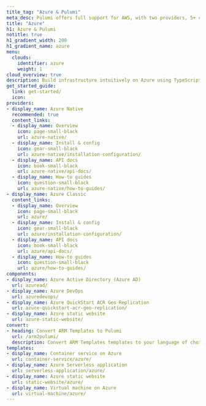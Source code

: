 ```yaml
---
title_tag: "Azure & Pulumi"
meta_desc: Pulumi offers full support for AWS, with two providers, 5+ components, and templates.
title: "Azure"
h1: Azure & Pulumi
notitle: true
h1_gradient_width: 200
h1_gradient_name: azure
menu:
  clouds:
    identifier: azure
    weight: 1
cloud_overview: true
description: Build infrastructure intuitively on Azure using TypeScript, Python, Go, C#, Java or YAML. The Azure Native provider is always up-to-date and covers 100% of the resources in Azure Resource Manager.
get_started_guide:
  link: get-started/
  icon:
providers:
- display_name: Azure Native
  recommended: true
  content_links: 
  - display_name: Overview
    icon: page-small-black
    url: azure-native/
  - display_name: Install & config
    icon: gear-small-black
    url: azure-native/installation-configuration/
  - display_name: API docs
    icon: book-small-black
    url: azure-native/api-docs/
  - display_name: How-to guides
    icon: question-small-black
    url: azure-native/how-to-guides/
- display_name: Azure Classic
  content_links:
  - display_name: Overview
    icon: page-small-black
    url: azure/
  - display_name: Install & config
    icon: gear-small-black
    url: azure/installation-configuration/
  - display_name: API docs
    icon: book-small-black
    url: azure/api-docs/
  - display_name: How-to guides
    icon: question-small-black
    url: azure/how-to-guides/
components:
- display_name: Azure Active Directory (Azure AD)
  url: azuread/
- display_name: Azure DevOps
  url: azuredevops/
- display_name: Azure QuickStart ACR Geo Replication
  url: azure-quickstart-acr-geo-replication/
- display_name: Azure static website
  url: azure-static-website/
convert:
- heading: Convert ARM Templates to Pulumi
  url: /arm2pulumi/
  description: Convert ARM Templates templates to your language of choice with Pulumi's conversion tool.
templates:
- display_name: Container service on Azure
  url: container-service/azure/
- display_name: Azure Serverless application
  url: serverless-application/azure/
- display_name: Azure static website
  url: static-website/azure/
- display_name: Virtual machine on Azure
  url: virtual-machine/azure/
---
```

